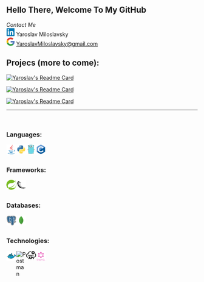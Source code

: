 ## Hello There, Welcome To My GitHub
<i> Contact Me </i>
<br>
[<img align="" alt="Yaroslav Miloslavsky | LinkedIn" width="22px" src="https://raw.githubusercontent.com/devicons/devicon/master/icons/linkedin/linkedin-original.svg" />][linkedin] 
Yaroslav Miloslavsky
<br>
<img align="" alt="Yaroslav Miloslavsky | LinkedIn" width="22px" src="https://raw.githubusercontent.com/devicons/devicon/master/icons/google/google-original.svg" /> YaroslavMiloslavsky@gmail.com

## Projecs (more to come):

[![Yaroslav's Readme Card](https://github-readme-stats.vercel.app/api/pin/?username=YaroslavMiloslavsky&repo=ToDoList-App)]( https://github.com/YaroslavMiloslavsky/ToDoList-App)

[![Yaroslav's Readme Card](https://github-readme-stats.vercel.app/api/pin/?username=YaroslavMiloslavsky&repo=Billboard_Graph)]( https://github.com/YaroslavMiloslavsky/Billboard_Graph)

[![Yaroslav's Readme Card](https://github-readme-stats.vercel.app/api/pin/?username=YaroslavMiloslavsky&repo=Assembly-Parser)]( https://github.com/YaroslavMiloslavsky/Assembly-Parser)

 

<hr />
<br />

### Languages:
<img align="left" alt="Java" width="26px" src="https://raw.githubusercontent.com/devicons/devicon/master/icons/java/java-original.svg" />

<img align="left" alt="Python" width="26px" src="https://raw.githubusercontent.com/devicons/devicon/master/icons/python/python-original.svg" />

<img align="left" alt="Go" width="26px" src="https://raw.githubusercontent.com/devicons/devicon/master/icons/go/go-original.svg" />

<img align="left" alt="C" width="26px" src="https://raw.githubusercontent.com/devicons/devicon/master/icons/c/c-original.svg" />


<br />
<br />


### Frameworks:
<img align="left" alt="Spring" width="26px" src="https://raw.githubusercontent.com/devicons/devicon/master/icons/spring/spring-original.svg" />

<img align="left" alt="Flask" width="26px" src="https://raw.githubusercontent.com/devicons/devicon/master/icons/flask/flask-original.svg" />

<br />
<br />

### Databases:

<img align="left" alt="Postgres" width="26px" src="https://raw.githubusercontent.com/devicons/devicon/master/icons/postgresql/postgresql-original.svg" />

<img align="left" alt="MongoDB" width="26px" src="https://raw.githubusercontent.com/devicons/devicon/master/icons/mongodb/mongodb-original.svg" />

<br />
<br />

### Technologies:

<img align="left" alt="Docker" width="26px" src="https://raw.githubusercontent.com/devicons/devicon/master/icons/docker/docker-original.svg" />

<img align="left" alt="Postman" width="26px" src="https://raw.githubusercontent.com/flathub/com.getpostman.Postman/master/logo-mark.svg" />

<img align="left" alt="RestAPI" width="26px" src="custom-icons/rest-api.svg" />

<img align="left" alt="GraphQL" width="26px" src="https://raw.githubusercontent.com/devicons/devicon/master/icons/graphql/graphql-plain-wordmark.svg" />

<br />
<br />





[linkedin]: https://www.linkedin.com/in/yaroslav-miloslavsky/
